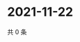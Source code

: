 # 2021-11-22

共 0 条

<!-- BEGIN WEIBO -->
<!-- 最后更新时间 Mon Nov 22 2021 11:00:49 GMT+0800 (China Standard Time) -->

<!-- END WEIBO -->
